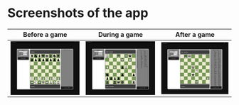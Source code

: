 # Screenshots of the app
|                     **Before a game**                    |                 **During a game**                      |  **After a game** |
|     :---------------------------------------------:      |    :---------------------------------------------:     | :---------------------------------------------: |
| <img align="right" width="400" src="../only-for-documentation/image_pre_game.png"></a> | <img align="right" width="400" src="../only-for-documentation/image_during_match.png"></a> | <img align="right" width="400" src="../only-for-documentation/image_post_game.png"></a> |

